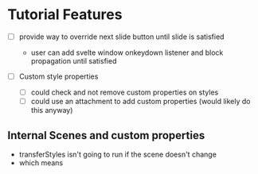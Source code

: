 # Tutorial Features

- [ ] provide way to override next slide button until slide is satisfied
   - user can add svelte window onkeydown listener and block propagation until satisfied

- [ ] Custom style properties
   - [ ] could check and not remove custom properties on styles
   - [ ] could use an attachment to add custom properties (would likely do this anyway)

## Internal Scenes and custom properties

- transferStyles isn't going to run if the scene doesn't change
- which means
